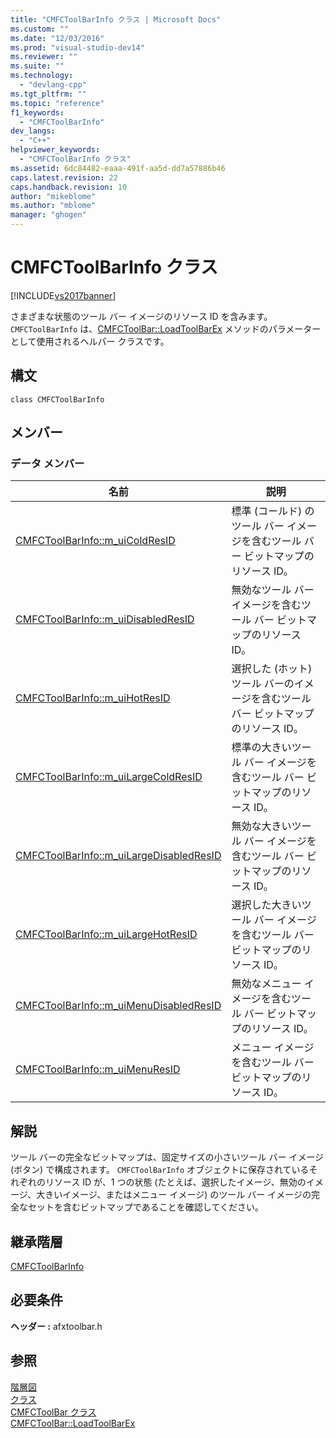 ```yaml
---
title: "CMFCToolBarInfo クラス | Microsoft Docs"
ms.custom: ""
ms.date: "12/03/2016"
ms.prod: "visual-studio-dev14"
ms.reviewer: ""
ms.suite: ""
ms.technology: 
  - "devlang-cpp"
ms.tgt_pltfrm: ""
ms.topic: "reference"
f1_keywords: 
  - "CMFCToolBarInfo"
dev_langs: 
  - "C++"
helpviewer_keywords: 
  - "CMFCToolBarInfo クラス"
ms.assetid: 6dc84482-eaaa-491f-aa5d-dd7a57886b46
caps.latest.revision: 22
caps.handback.revision: 10
author: "mikeblome"
ms.author: "mblome"
manager: "ghogen"
---
```

# CMFCToolBarInfo クラス
[!INCLUDE[vs2017banner](../../assembler/inline/includes/vs2017banner.md)]

さまざまな状態のツール バー イメージのリソース ID を含みます。  `CMFCToolBarInfo` は、[CMFCToolBar::LoadToolBarEx](../Topic/CMFCToolBar::LoadToolBarEx.md) メソッドのパラメーターとして使用されるヘルパー クラスです。  
  
## 構文  
  
```  
class CMFCToolBarInfo  
```  
  
## メンバー  
  
### データ メンバー  
  
|名前|説明|  
|--------|--------|  
|[CMFCToolBarInfo::m\_uiColdResID](../Topic/CMFCToolBarInfo::m_uiColdResID.md)|標準 \(コールド\) のツール バー イメージを含むツール バー ビットマップのリソース ID。|  
|[CMFCToolBarInfo::m\_uiDisabledResID](../Topic/CMFCToolBarInfo::m_uiDisabledResID.md)|無効なツール バー イメージを含むツール バー ビットマップのリソース ID。|  
|[CMFCToolBarInfo::m\_uiHotResID](../Topic/CMFCToolBarInfo::m_uiHotResID.md)|選択した \(ホット\) ツール バーのイメージを含むツール バー ビットマップのリソース ID。|  
|[CMFCToolBarInfo::m\_uiLargeColdResID](../Topic/CMFCToolBarInfo::m_uiLargeColdResID.md)|標準の大きいツール バー イメージを含むツール バー ビットマップのリソース ID。|  
|[CMFCToolBarInfo::m\_uiLargeDisabledResID](../Topic/CMFCToolBarInfo::m_uiLargeDisabledResID.md)|無効な大きいツール バー イメージを含むツール バー ビットマップのリソース ID。|  
|[CMFCToolBarInfo::m\_uiLargeHotResID](../Topic/CMFCToolBarInfo::m_uiLargeHotResID.md)|選択した大きいツール バー イメージを含むツール バー ビットマップのリソース ID。|  
|[CMFCToolBarInfo::m\_uiMenuDisabledResID](../Topic/CMFCToolBarInfo::m_uiMenuDisabledResID.md)|無効なメニュー イメージを含むツール バー ビットマップのリソース ID。|  
|[CMFCToolBarInfo::m\_uiMenuResID](../Topic/CMFCToolBarInfo::m_uiMenuResID.md)|メニュー イメージを含むツール バー ビットマップのリソース ID。|  
  
## 解説  
 ツール バーの完全なビットマップは、固定サイズの小さいツール バー イメージ \(ボタン\) で構成されます。  `CMFCToolBarInfo` オブジェクトに保存されているそれぞれのリソース ID が、1 つの状態 \(たとえば、選択したイメージ、無効のイメージ、大きいイメージ、またはメニュー イメージ\) のツール バー イメージの完全なセットを含むビットマップであることを確認してください。  
  
## 継承階層  
 [CMFCToolBarInfo](../../mfc/reference/cmfctoolbarinfo-class.md)  
  
## 必要条件  
 **ヘッダー :** afxtoolbar.h  
  
## 参照  
 [階層図](../../mfc/hierarchy-chart.md)   
 [クラス](../Topic/MFC%20Classes.md)   
 [CMFCToolBar クラス](../../mfc/reference/cmfctoolbar-class.md)   
 [CMFCToolBar::LoadToolBarEx](../Topic/CMFCToolBar::LoadToolBarEx.md)